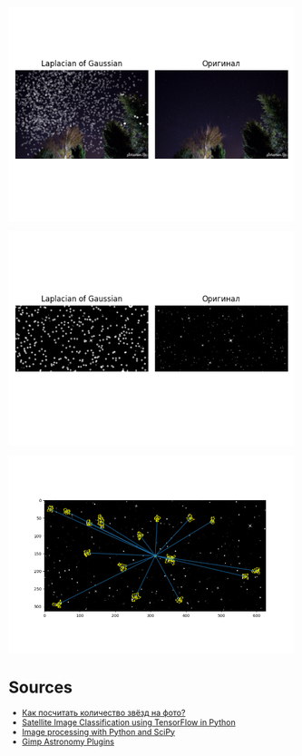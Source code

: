 ![](https://raw.githubusercontent.com/tonypithony/Astrologer/master/Figure_3.png)

![](https://raw.githubusercontent.com/tonypithony/Astrologer/master/Figure_3_2.png)

![](https://raw.githubusercontent.com/tonypithony/Astrologer/master/Figure_2_2.png)

# Sources
 
* [Как посчитать количество звёзд на фото?](https://habr.com/ru/articles/589003/)
* [Satellite Image Classification using TensorFlow in Python](https://thepythoncode.com/article/satellite-image-classification-using-tensorflow-python)
* [Image processing with Python and SciPy](https://prancer.physics.louisville.edu/astrowiki/index.php/Image_processing_with_Python_and_SciPy)
* [Gimp Astronomy Plugins](http://www.hennigbuam.de/georg/gimp.html)
